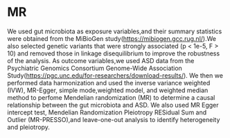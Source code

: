 # MR
We used gut microbiota as exposure variables,and their summary statistics were obtained from the MiBioGen study(https://mibiogen.gcc.rug.nl/).We also selected genetic variants that were strongly associated (p < 1e-5, F > 10) and removed those in linkage disequilibrium to improve the robustness of the analysis. As outcome variables,we used ASD data from the Psychiatric Genomics Consortium Genome-Wide Association Study(https://pgc.unc.edu/for-researchers/download-results/). We then we performed data harmonization and used the inverse variance weighted (IVW), MR-Egger, simple mode,weighted model, and weighted median method to perfome Mendelian randomization (MR) to determine a causal relationship between the gut microbiota and ASD. We also used MR Egger intercept test, Mendelian Randomization Pleiotropy RESidual Sum and Outlier (MR-PRESSO),and leave-one-out analysis to identify heterogeneity and pleiotropy.
